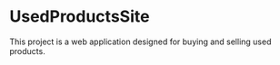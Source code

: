 # UsedProductsSite
 This project is a web application designed for buying and selling used products.

